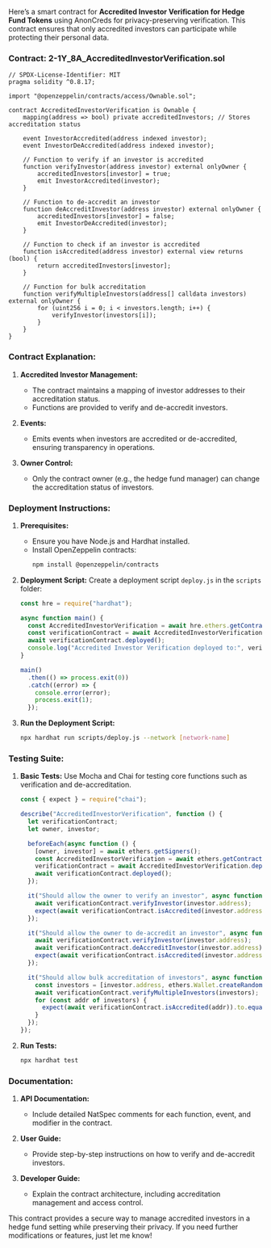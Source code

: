 Here’s a smart contract for **Accredited Investor Verification for Hedge Fund Tokens** using AnonCreds for privacy-preserving verification. This contract ensures that only accredited investors can participate while protecting their personal data.

### Contract: 2-1Y_8A_AccreditedInvestorVerification.sol

```solidity
// SPDX-License-Identifier: MIT
pragma solidity ^0.8.17;

import "@openzeppelin/contracts/access/Ownable.sol";

contract AccreditedInvestorVerification is Ownable {
    mapping(address => bool) private accreditedInvestors; // Stores accreditation status

    event InvestorAccredited(address indexed investor);
    event InvestorDeAccredited(address indexed investor);

    // Function to verify if an investor is accredited
    function verifyInvestor(address investor) external onlyOwner {
        accreditedInvestors[investor] = true;
        emit InvestorAccredited(investor);
    }

    // Function to de-accredit an investor
    function deAccreditInvestor(address investor) external onlyOwner {
        accreditedInvestors[investor] = false;
        emit InvestorDeAccredited(investor);
    }

    // Function to check if an investor is accredited
    function isAccredited(address investor) external view returns (bool) {
        return accreditedInvestors[investor];
    }

    // Function for bulk accreditation
    function verifyMultipleInvestors(address[] calldata investors) external onlyOwner {
        for (uint256 i = 0; i < investors.length; i++) {
            verifyInvestor(investors[i]);
        }
    }
}
```

### Contract Explanation:

1. **Accredited Investor Management:**
   - The contract maintains a mapping of investor addresses to their accreditation status.
   - Functions are provided to verify and de-accredit investors.

2. **Events:**
   - Emits events when investors are accredited or de-accredited, ensuring transparency in operations.

3. **Owner Control:**
   - Only the contract owner (e.g., the hedge fund manager) can change the accreditation status of investors.

### Deployment Instructions:

1. **Prerequisites:**
   - Ensure you have Node.js and Hardhat installed.
   - Install OpenZeppelin contracts:
     ```bash
     npm install @openzeppelin/contracts
     ```

2. **Deployment Script:**
   Create a deployment script `deploy.js` in the `scripts` folder:

   ```javascript
   const hre = require("hardhat");

   async function main() {
     const AccreditedInvestorVerification = await hre.ethers.getContractFactory("AccreditedInvestorVerification");
     const verificationContract = await AccreditedInvestorVerification.deploy();
     await verificationContract.deployed();
     console.log("Accredited Investor Verification deployed to:", verificationContract.address);
   }

   main()
     .then(() => process.exit(0))
     .catch((error) => {
       console.error(error);
       process.exit(1);
     });
   ```

3. **Run the Deployment Script:**
   ```bash
   npx hardhat run scripts/deploy.js --network [network-name]
   ```

### Testing Suite:

1. **Basic Tests:**
   Use Mocha and Chai for testing core functions such as verification and de-accreditation.

   ```javascript
   const { expect } = require("chai");

   describe("AccreditedInvestorVerification", function () {
     let verificationContract;
     let owner, investor;

     beforeEach(async function () {
       [owner, investor] = await ethers.getSigners();
       const AccreditedInvestorVerification = await ethers.getContractFactory("AccreditedInvestorVerification");
       verificationContract = await AccreditedInvestorVerification.deploy();
       await verificationContract.deployed();
     });

     it("Should allow the owner to verify an investor", async function () {
       await verificationContract.verifyInvestor(investor.address);
       expect(await verificationContract.isAccredited(investor.address)).to.equal(true);
     });

     it("Should allow the owner to de-accredit an investor", async function () {
       await verificationContract.verifyInvestor(investor.address);
       await verificationContract.deAccreditInvestor(investor.address);
       expect(await verificationContract.isAccredited(investor.address)).to.equal(false);
     });

     it("Should allow bulk accreditation of investors", async function () {
       const investors = [investor.address, ethers.Wallet.createRandom().address];
       await verificationContract.verifyMultipleInvestors(investors);
       for (const addr of investors) {
         expect(await verificationContract.isAccredited(addr)).to.equal(true);
       }
     });
   });
   ```

2. **Run Tests:**
   ```bash
   npx hardhat test
   ```

### Documentation:

1. **API Documentation:**
   - Include detailed NatSpec comments for each function, event, and modifier in the contract.

2. **User Guide:**
   - Provide step-by-step instructions on how to verify and de-accredit investors.

3. **Developer Guide:**
   - Explain the contract architecture, including accreditation management and access control.

This contract provides a secure way to manage accredited investors in a hedge fund setting while preserving their privacy. If you need further modifications or features, just let me know!